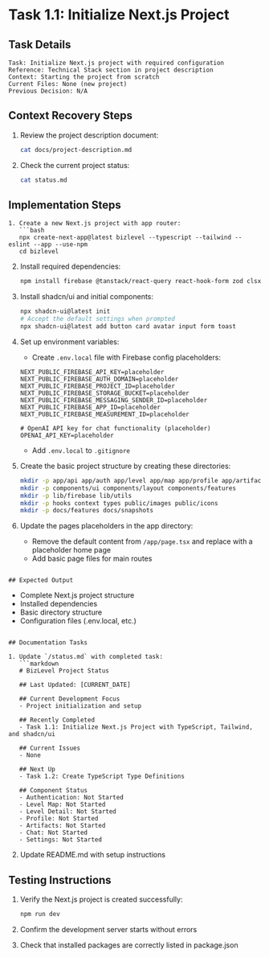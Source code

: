 # Task 1.1: Initialize Next.js Project

## Task Details

```
Task: Initialize Next.js project with required configuration
Reference: Technical Stack section in project description
Context: Starting the project from scratch
Current Files: None (new project)
Previous Decision: N/A
```

## Context Recovery Steps

1. Review the project description document:
   ```bash
   cat docs/project-description.md
   ```

2. Check the current project status:
   ```bash
   cat status.md
   ```

## Implementation Steps

```
1. Create a new Next.js project with app router:
   ```bash
   npx create-next-app@latest bizlevel --typescript --tailwind --eslint --app --use-npm
   cd bizlevel
   ```

2. Install required dependencies:
   ```bash
   npm install firebase @tanstack/react-query react-hook-form zod clsx class-variance-authority @hookform/resolvers axios
   ```

3. Install shadcn/ui and initial components:
   ```bash
   npx shadcn-ui@latest init
   # Accept the default settings when prompted
   npx shadcn-ui@latest add button card avatar input form toast
   ```

4. Set up environment variables:
   - Create `.env.local` file with Firebase config placeholders:
   ```
   NEXT_PUBLIC_FIREBASE_API_KEY=placeholder
   NEXT_PUBLIC_FIREBASE_AUTH_DOMAIN=placeholder
   NEXT_PUBLIC_FIREBASE_PROJECT_ID=placeholder
   NEXT_PUBLIC_FIREBASE_STORAGE_BUCKET=placeholder
   NEXT_PUBLIC_FIREBASE_MESSAGING_SENDER_ID=placeholder
   NEXT_PUBLIC_FIREBASE_APP_ID=placeholder
   NEXT_PUBLIC_FIREBASE_MEASUREMENT_ID=placeholder
   
   # OpenAI API key for chat functionality (placeholder)
   OPENAI_API_KEY=placeholder
   ```
   
   - Add `.env.local` to `.gitignore`

5. Create the basic project structure by creating these directories:
   ```bash
   mkdir -p app/api app/auth app/level app/map app/profile app/artifacts app/chat app/settings app/faq
   mkdir -p components/ui components/layout components/features
   mkdir -p lib/firebase lib/utils
   mkdir -p hooks context types public/images public/icons
   mkdir -p docs/features docs/snapshots
   ```

6. Update the pages placeholders in the app directory:
   - Remove the default content from `/app/page.tsx` and replace with a placeholder home page
   - Add basic page files for main routes
```

## Expected Output

```
- Complete Next.js project structure
- Installed dependencies
- Basic directory structure
- Configuration files (.env.local, etc.)
```

## Documentation Tasks

1. Update `/status.md` with completed task:
   ```markdown
   # BizLevel Project Status

   ## Last Updated: [CURRENT_DATE]

   ## Current Development Focus
   - Project initialization and setup

   ## Recently Completed
   - Task 1.1: Initialize Next.js Project with TypeScript, Tailwind, and shadcn/ui

   ## Current Issues
   - None

   ## Next Up
   - Task 1.2: Create TypeScript Type Definitions

   ## Component Status
   - Authentication: Not Started
   - Level Map: Not Started
   - Level Detail: Not Started
   - Profile: Not Started
   - Artifacts: Not Started
   - Chat: Not Started
   - Settings: Not Started
   ```

2. Update README.md with setup instructions

## Testing Instructions

1. Verify the Next.js project is created successfully:
   ```bash
   npm run dev
   ```

2. Confirm the development server starts without errors

3. Check that installed packages are correctly listed in package.json
